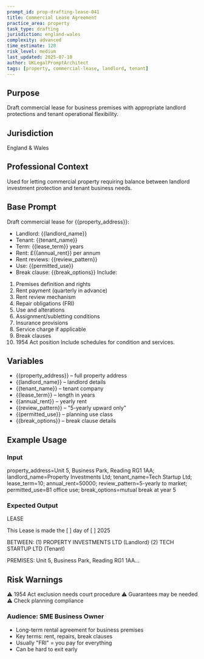 ```yaml
---
prompt_id: prop-drafting-lease-041
title: Commercial Lease Agreement
practice_area: property
task_type: drafting
jurisdiction: england-wales
complexity: advanced
time_estimate: 120
risk_level: medium
last_updated: 2025-07-10
author: UKLegalPromptArchitect
tags: [property, commercial-lease, landlord, tenant]
---
```


## Purpose
Draft commercial lease for business premises with appropriate landlord protections and tenant operational flexibility.

## Jurisdiction
England & Wales

## Professional Context
Used for letting commercial property requiring balance between landlord investment protection and tenant business needs.

## Base Prompt
Draft commercial lease for {{property_address}}:
- Landlord: {{landlord_name}}
- Tenant: {{tenant_name}}
- Term: {{lease_term}} years
- Rent: £{{annual_rent}} per annum
- Rent reviews: {{review_pattern}}
- Use: {{permitted_use}}
- Break clause: {{break_options}}
Include:
1. Premises definition and rights
2. Rent payment (quarterly in advance)
3. Rent review mechanism
4. Repair obligations (FRI)
5. Use and alterations
6. Assignment/subletting conditions
7. Insurance provisions
8. Service charge if applicable
9. Break clauses
10. 1954 Act position
Include schedules for condition and services.

## Variables
- {{property_address}} – full property address
- {{landlord_name}} – landlord details
- {{tenant_name}} – tenant company
- {{lease_term}} – length in years
- {{annual_rent}} – yearly rent
- {{review_pattern}} – "5-yearly upward only"
- {{permitted_use}} – planning use class
- {{break_options}} – break clause details

## Example Usage
### Input
property_address=Unit 5, Business Park, Reading RG1 1AA; landlord_name=Property Investments Ltd; tenant_name=Tech Startup Ltd; lease_term=10; annual_rent=50000; review_pattern=5-yearly to market; permitted_use=B1 office use; break_options=mutual break at year 5

### Expected Output
LEASE

This Lease is made the [  ] day of [  ] 2025

BETWEEN:
(1) PROPERTY INVESTMENTS LTD (Landlord)
(2) TECH STARTUP LTD (Tenant)

PREMISES: Unit 5, Business Park, Reading RG1 1AA...

## Risk Warnings
⚠️ 1954 Act exclusion needs court procedure
⚠️ Guarantees may be needed
⚠️ Check planning compliance

### Audience: SME Business Owner
- Long-term rental agreement for business premises
- Key terms: rent, repairs, break clauses
- Usually "FRI" = you pay for everything
- Can be hard to exit early
